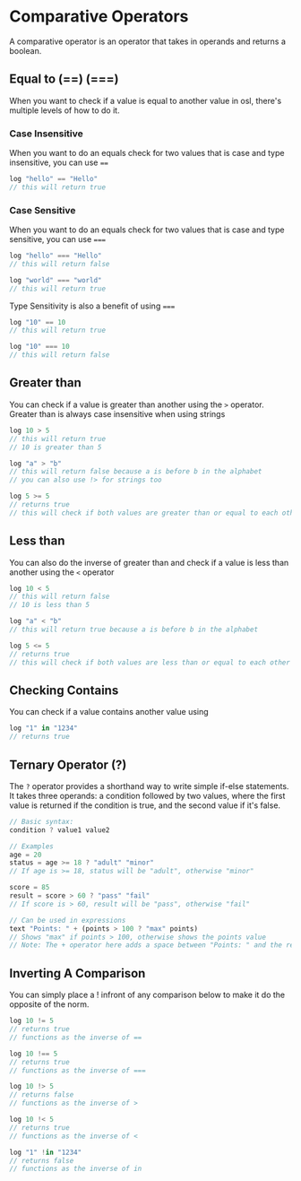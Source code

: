 # Comparative Operators

A comparative operator is an operator that takes in operands and returns a boolean.

## Equal to (==) (===)

When you want to check if a value is equal to another value in osl, there's multiple levels of how to do it.

### Case Insensitive

When you want to do an equals check for two values that is case and type insensitive, you can use `==`

```javascript
log "hello" == "Hello"
// this will return true
```

### Case Sensitive

When you want to do an equals check for two values that is case and type sensitive, you can use `===`

```javascript
log "hello" === "Hello"
// this will return false

log "world" === "world"
// this will return true
```

Type Sensitivity is also a benefit of using `===`

```javascript
log "10" == 10
// this will return true

log "10" === 10
// this will return false
```

## Greater than

You can check if a value is greater than another using the `>` operator. Greater than is always case insensitive when using strings

```javascript
log 10 > 5
// this will return true
// 10 is greater than 5

log "a" > "b"
// this will return false because a is before b in the alphabet
// you can also use !> for strings too

log 5 >= 5
// returns true
// this will check if both values are greater than or equal to each other
```

## Less than

You can also do the inverse of greater than and check if a value is less than another using the `<` operator

```javascript
log 10 < 5
// this will return false
// 10 is less than 5

log "a" < "b"
// this will return true because a is before b in the alphabet

log 5 <= 5
// returns true
// this will check if both values are less than or equal to each other
```

## Checking Contains

You can check if a value contains another value using

```javascript
log "1" in "1234"
// returns true
```

## Ternary Operator (?)

The `?` operator provides a shorthand way to write simple if-else statements. It takes three operands: a condition followed by two values, where the first value is returned if the condition is true, and the second value if it's false.

```javascript
// Basic syntax:
condition ? value1 value2

// Examples
age = 20
status = age >= 18 ? "adult" "minor"
// If age is >= 18, status will be "adult", otherwise "minor"

score = 85
result = score > 60 ? "pass" "fail"
// If score is > 60, result will be "pass", otherwise "fail"

// Can be used in expressions
text "Points: " + (points > 100 ? "max" points)
// Shows "max" if points > 100, otherwise shows the points value
// Note: The + operator here adds a space between "Points: " and the result
```

## Inverting A Comparison

You can simply place a ! infront of any comparison below to make it do the opposite of the norm.

```javascript
log 10 != 5
// returns true
// functions as the inverse of ==

log 10 !== 5
// returns true
// functions as the inverse of ===

log 10 !> 5
// returns false
// functions as the inverse of >

log 10 !< 5
// returns true
// functions as the inverse of <

log "1" !in "1234"
// returns false
// functions as the inverse of in
```
